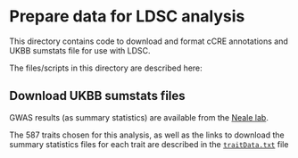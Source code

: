 # Prepare data for LDSC analysis

This directory contains code to download and format cCRE annotations and UKBB sumstats file for use with LDSC.

The files/scripts in this directory are described here:

## Download UKBB sumstats files

GWAS results (as summary statistics) are available from the [Neale lab](https://www.nealelab.is/uk-biobank).

The 587 traits chosen for this analysis, as well as the links to download the summary statistics files for each trait are described in the [`traitData.txt`](traitData.txt) file
